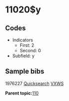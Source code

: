 # 11020$y

## Codes

-   Indicators
    -   First: 2
    -   Second: 0
-   Subfield: y

## Sample bibs

1976227 [Quicksearch](https://search.library.yale.edu/catalog/1976227) [VXWS](http://prodorbis.library.yale.edu:7014/vxws/GetHoldingsService?bibId=1976227)

**Parent topic:**[110](../../tags/110/110.md)

